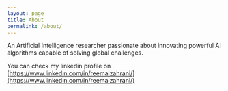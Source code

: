 ```yaml
---
layout: page
title: About
permalink: /about/
---
```


An Artificial Intelligence researcher passionate about innovating powerful AI algorithms capable of solving global challenges. 

You can check my linkedin profile on [https://www.linkedin.com/in/reemalzahrani/](https://www.linkedin.com/in/reemalzahrani/)
